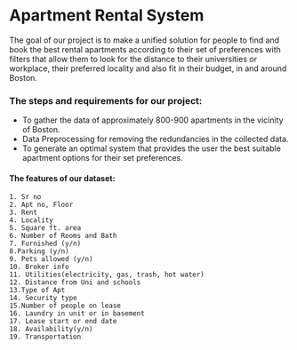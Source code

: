 # Apartment Rental System
The goal of our project is to make a unified solution for people to find and book the best rental apartments according to their set of preferences with filters that allow them to look for the distance to their universities or workplace, their preferred locality and also fit in their budget, in and around Boston.
### The steps and requirements for our project:
+ To gather the data of approximately 800-900 apartments in the vicinity of Boston.
+ Data Preprocessing for removing the redundancies in the collected data.
+ To generate an optimal system that provides the user the best suitable apartment options for their set preferences. 
#### The features of our dataset:
    1. Sr no
	2. Apt no, Floor
	3. Rent
	4. Locality
	5. Square ft. area
	6. Number of Rooms and Bath
	7. Furnished (y/n)
	8.Parking (y/n)
	9. Pets allowed (y/n)
	10. Broker info 
	11. Utilities(electricity, gas, trash, hot water) 
	12. Distance from Uni and schools		
	13.Type of Apt
	14. Security type
	15.Number of people on lease
	16. Laundry in unit or in basement
	17. Lease start or end date
	18. Availability(y/n)
	19. Transportation



